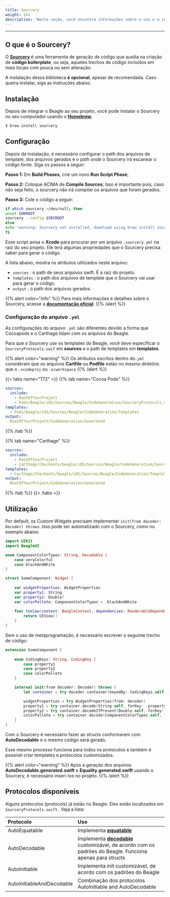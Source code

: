 ```yaml
---
title: Sourcery
weight: 161
description: 'Nesta seção, você encontra informações sobre o uso e a instalação do Sourcery'
---
```


---

## O que é o Sourcery?

O [**Sourcery**](https://github.com/krzysztofzablocki/Sourcery) é uma ferramenta de geração de código que auxilia na criação de **código boilerplate**, ou seja, aqueles trechos de código incluídos em mais locais com pouca ou sem alteração.

A instalação dessa biblioteca **é opcional**, apesar de recomendada. Caso queira instalar, siga as instruções abaixo.

## Instalação

Depois de integrar o Beagle ao seu projeto, você pode instalar o Sourcery no seu computador usando o [**Homebrew**](https://brew.sh/).

```bash
$ brew install sourcery
```

## Configuração

Depois da instalação, é necessário configurar o path dos arquivos de template, dos arquivos gerados e o path onde o Sourcery irá escanear o código fonte. Siga os passos a seguir: 

**Passo 1:** Em **Build Phases**, crie um novo **Run Script Phase**;

**Passo 2:** Coloque ACIMA de **Compile Sources**; Isso é importante pois, caso não seja feito, o sourcery não irá compilar os arquivos que foram gerados.

**Passo 3:** Cole o código a seguir: 

```bash
if which sourcery >/dev/null; then
unset SDKROOT
sourcery --config $SRCROOT
else
echo "warning: Sourcery not installed, download using brew install sourcery"
fi
```

Esse script avisa o **Xcode** para procurar por um arquivo `.sourcery.yml` na raiz do seu projeto.  Ele terá algumas propriedades que o Sourcery precisa saber para gerar o código. 

A lista abaixo, mostra os atributos utilizados neste arquivo:

* `sources` : o path de seus arquivos swift. É a raiz do projeto.
* `templates` : o path dos arquivos de template que o Sourcery vai usar para gerar o código.
* `output` : o path dos arquivos gerados.

{{% alert color="info" %}}
Para mais informações e detalhes sobre o Sourcery, acesse a [**documentação oficial**](https://cdn.rawgit.com/krzysztofzablocki/Sourcery/master/docs/usage.html#configuration-file).
{{% /alert %}}

### Configuração do arquivo `.yml`

As configurações do arquivo `.yml` são diferentes devido a forma que Cocoapods e o Carthage lidam com os arquivos do Beagle. 

Para que o Sourcery use os templates do Beagle, você deve especificar o `SourceryProtocols.swif` em **sources** e o path de templates em **templates**.

{{% alert color="warning" %}}
Os atributos escritos dentro do`.yml` consideram que  os arquivos **Cartfile** ou **Podfile** estão no mesmo diretório que o `.xcodeproj` ou `.xcworkspace`
{{% /alert %}}

{{< tabs name="T72" >}}
{{% tab name="Cocoa Pods" %}}
```yaml
sources:
  include:
    - RootOfYourProject
    - Pods/Beagle/iOS/Sources/Beagle/CodeGeneration/SourceryProtocols.swift
templates:
  - Pods/Beagle/iOS/Sources/Beagle/CodeGeneration/Templates
output:
  RootOfYourProject/CodeGeneration/Generated
```
{{% /tab %}}

{{% tab name="Carthage" %}}
```yaml
sources:
  include:
    - RootOfYourProject
    - Carthage/Checkouts/beagle/iOS/Sources/Beagle/CodeGeneration/SourceryProtocols.swift
templates:
  - Carthage/Checkouts/beagle/iOS/Sources/Beagle/CodeGeneration/Templates
output:
  RootOfYourProject/CodeGeneration/Generated
```
{{% /tab %}}
{{< /tabs >}}

## Utilização

Por default, os Custom Widgets precisam implementar  `init(from decoder: Decoder) throws`.  Isso pode ser automatizado com o Sourcery, como no exemplo abaixo:

```swift
import UIKit
import BeagleUI

enum ComponentColorTypes: String, Decodable {
    case veryColorful
    case blackAndWhite
}

struct SomeComponent: Widget {
    
    var widgetProperties: WidgetProperties
    var property1: String
    var property2: Double?
    var colorPallete: ComponentColorTypes = .blackAndWhite
    
    func toView(context: BeagleContext, dependencies: RenderableDependencies) -> UIView {
        return UIView()
    }
}
```

Sem o uso de metaprogramação, é necessário escrever o seguinte trecho de código:

```swift
extension SomeComponent {
    
    enum CodingKeys: String, CodingKey {
        case property1
        case property2
        case colorPallete
    }

    internal init(from decoder: Decoder) throws {
        let container = try decoder.container(keyedBy: CodingKeys.self)

        widgetProperties = try WidgetProperties(from: decoder)
        property1 = try container.decode(String.self, forKey: .property1)
        property2 = try container.decodeIfPresent(Double.self, forKey: .property2)
        colorPallete = try container.decode(ComponentColorTypes.self, forKey: .colorPallete)
    }
}
```

Com o Sourcery é necessário fazer as structs conformarem com **AutoDecodable** e o mesmo código será gerado. 

Esse mesmo processo funciona para todos os protocolos e também é possível criar templates e protocolos customizados.

{{% alert color="warning" %}}
 Após a geração dos arquivos **AutoDecodable.generated.swift** e **Equality.generated.swift** usando o Sourcery, é necessário inseri-los no projeto.
{{% /alert %}}

## **Protocolos disponíveis**

Alguns protocolos \(protocols\) já estão no Beagle. Eles estão localizados em `SourceryProtocols.swift.` Veja a lista: 

| Protocolo | Uso |
| :--- | :--- |
| AutoEquatable | Implementa [**equatable**](https://developer.apple.com/documentation/swift/equatable) |
| AutoDecodable | Implementa [**decodable**](https://developer.apple.com/documentation/swift/decodable) customizável, de acordo com os padrões do Beagle. Funciona apenas para structs |
| AutoInitiable | Implementa init customizável, de acordo com os padrões do Beagle |
| AutoInitiableAndDecodable | Combinação dos protocolos AutoInitiable and AutoDecodable |
